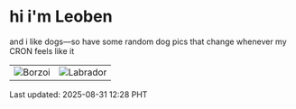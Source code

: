 # hi i'm Leoben

and i like dogs—so have some random dog pics that change whenever my CRON feels like it

|  |  |
|--------|----------|
| ![Borzoi](https://random-dog-vercel.vercel.app/api/random-borzoi?v=1756614507) | ![Labrador](https://random-dog-vercel.vercel.app/api/random-labrador?v=1756614507) |

Last updated: 2025-08-31 12:28 PHT
